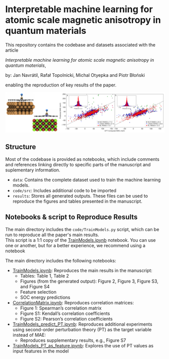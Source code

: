 # Interpretable machine learning for atomic scale magnetic anisotropy in quantum materials
This repository contains the codebase and datasets associated with the article

*Interpretable machine learning for atomic scale magnetic  anisotropy in quantum materials*, 

by: Jan Navrátil, Rafał Topolnicki, Michal Otyepka and Piotr Błoński

enabling the reproduction of key results of the paper. 

![Atomic structures and comparision of predictions made by the model with the DFT results](header_image.png)

## Structure
Most of the codebase is provided as notebooks, which include comments and references linking directly to specific parts of the manuscript 
and suplementary information.

* `data`: Contains the complete dataset used to train the machine learning models.
* `code/src`: Includes additional code to be imported
* `results`: Stores all generated outputs. These files can be used to reproduce the figures and tables presented in the manuscript.

## Notebooks & script to Reproduce Results
The main directory includes the `code/TrainModels.py` script, which can be run to reproduce all the paper's main results.  
This script is a 1:1 copy of the [TrainModels.ipynb](code/TrainModels.ipynb) notebook. 
You can use one or another, but for a better experience, we recommend using a notebook

The main directory includes the following notebooks:
* [TrainModels.ipynb](code/TrainModels.ipynb): Reproduces the main results in the manuscript:
  * Tables: Table 1, Table 2
  * Figures (from the generated output): Figure 2, Figure 3, Figure S3, and Figure S4
  * Feature selection
  * SOC energy predictions
* [CorrelationMatrix.ipynb](code/CorrelationMatrix.ipynb): Reproduces correlation matrices:
  * Figure 1: Spearman’s correlation matrix
  * Figure S1: Kendall’s correlation coefficients
  * Figure S2: Pearson’s correlation coefficients
* [TrainModels_predict_PT.ipynb](code/TrainModels_predict_PT.ipynb): Reproduces additional experiments using second-order perturbation theory (PT) as the target variable instead of MAE:
  * Reproduces supplementary results, e.g., Figure S7
* [TrainModels_PT_as_feature.ipynb](code/TrainModels_PT_as_feature.ipynb): Explores the use of PT values as input features in the model

